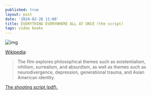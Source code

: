 ```yaml
---
published: true
layout: post
date: '2024-02-26 11:08'
title: EVERYTHING EVERYWHERE ALL AT ONCE (the script)
tags: video books 
---
```

![img](https://d135u4jtzauizi.cloudfront.net/EEAAO_BY_JAMESJEAN_FINAL_Compressed_220301_161017.jpg)

[Wikipedia](https://en.wikipedia.org/wiki/Everything_Everywhere_All_at_Once):

> The film explores philosophical themes such as existentialism, nihilism, surrealism, and absurdism, as well as themes such as neurodivergence, depression, generational trauma, and Asian American identity.

[The shooting script (pdf).](https://assets.scriptslug.com/live/pdf/scripts/everything-everywhere-all-at-once-2022.pdf)
